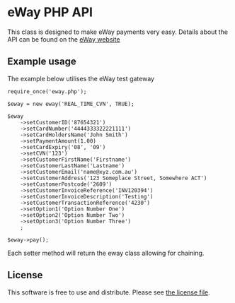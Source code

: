 # eWay PHP API

This class is designed to make eWay payments very easy. Details about the API can be found on the [eWay website](http://eway.com.au/developers/api/stored-\(xml\).html)

## Example usage

The example below utilises the eWay test gateway

    require_once('eway.php');

    $eway = new eway('REAL_TIME_CVN', TRUE);

    $eway
        ->setCustomerID('87654321')
        ->setCardNumber('4444333322221111')
        ->setCardHoldersName('John Smith')
        ->setPaymentAmount(1.00)
        ->setCardExpiry('08', '09')
        ->setCVN('123')
        ->setCustomerFirstName('Firstname')
        ->setCustomerLastName('Lastname')
        ->setCustomerEmail('name@xyz.com.au')
        ->setCustomerAddress('123 Someplace Street, Somewhere ACT')
        ->setCustomerPostcode('2609')
        ->setCustomerInvoiceReference('INV120394')
        ->setCustomerInvoiceDescription('Testing')
        ->setCustomerTransactionReference('4230')
        ->setOption1('Option Number One')
        ->setOption2('Option Number Two')
        ->setOption3('Option Number Three')
        ;

    $eway->pay();

Each setter method will return the eway class allowing for chaining.

## License

This software is free to use and distribute. Please see [the license file](LICENCE).